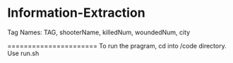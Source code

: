 Information-Extraction
======================

Tag Names: TAG, shooterName, killedNum, woundedNum, city

======================
To run the pragram, cd into /code directory.
Use run.sh


